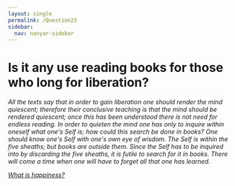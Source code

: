 ```yaml
---
layout: single
permalink: /Question23
sidebar:
  nav: nanyar-sidebar
---
```

# Is it any use reading books for those who long for liberation?

_All the texts say that in order to gain liberation one should render the mind quiescent; therefore their conclusive teaching is that the mind should be rendered quiescent;
once this has been understood there is not need for endless reading. In order to quieten the mind one has only to inquire within oneself what one's Self is; how could this search be done in books? One should know one's Self with one's own eye of wisdom. The Self is within the five sheaths; but books are outside them. Since the Self has to be inquired into by discarding the five sheaths, it is futile to search for it in books. There will come a time when one will have to forget all that one has learned._

[_What is happiness?_](/Question24)
